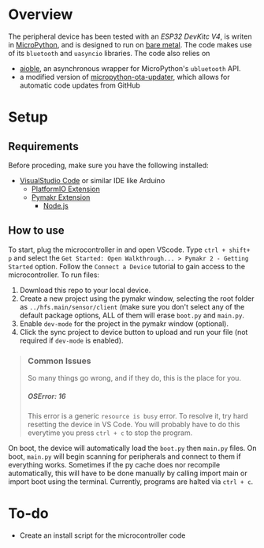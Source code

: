 # Overview
The peripheral device has been tested with an *ESP32 DevKitc V4*, is writen in [MicroPython](https://micropython.org/download/), and is designed to run on [bare metal](https://www.techopedia.com/definition/2153/bare-metal). The code makes use of its `bluetooth` and `uasyncio` libraries. The code also relies on 
* [aioble](https://github.com/micropython/micropython-lib/tree/master/micropython/bluetooth/aioble), an asynchronous wrapper for MicroPython's `ubluetooth` API.
* a modified version of [micropython-ota-updater](https://github.com/rdehuyss/micropython-ota-updater), which allows for automatic code updates from GitHub

# Setup

## Requirements
Before proceding, make sure you have the following installed:
* [VisualStudio Code](https://code.visualstudio.com/Download) or similar IDE like Arduino
	* [PlatformIO Extension](https://randomnerdtutorials.com/vs-code-platformio-ide-esp32-esp8266-arduino/#2)
	* [Pymakr Extension](https://lemariva.com/blog/2018/12/micropython-visual-studio-code-as-ide#:~:text=Code%20%2D%20Pymakr%20extension-,To,-use%20VSCode%20for)
		* [Node.js](https://nodejs.org/en/)
## How to use
To start, plug the microcontroller in and open VScode. Type `ctrl + shift+ p` and select the `Get Started: Open Walkthrough... > Pymakr 2 - Getting Started` option. Follow the `Connect a Device` tutorial to gain access to the microcontroller. To run files:
1. Download this repo to your local device.
2. Create a new project using the pymakr window, selecting the root folder as `../hfs.main/sensor/client` (make sure you don't select any of the default package options, ALL of them will erase `boot.py` and `main.py`.
3. Enable `dev-mode` for the project in the pymakr window (optional).
4. Click the sync project to device button to upload and run your file (not required if `dev-mode` is enabled).


> ### Common Issues
> So many things go wrong, and if they do, this is the place for you.
> ##### OSError: 16
> This error is a generic `resource is busy` error. To resolve it, try hard resetting the device in VS Code. You will probably have to do this everytime you press `ctrl + c` to stop the program.

On boot, the device will automatically load the `boot.py` then `main.py` files. On boot, `main.py` will begin scanning for peripherals and connect to them if everything works. Sometimes if the py cache does nor recompile automatically, this will have to be done manually by calling import main or import boot using the terminal. Currently, programs are halted via `ctrl + c`.

# To-do
* Create an install script for the microcontroller code
